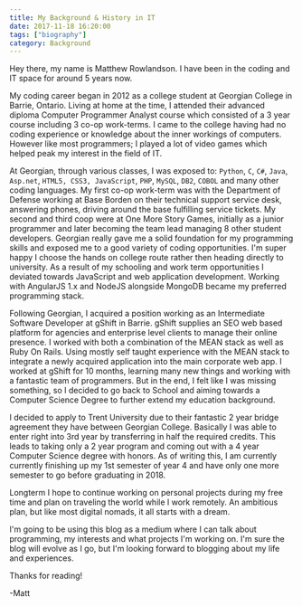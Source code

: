 ```yaml
---
title: My Background & History in IT
date: 2017-11-18 16:20:00
tags: ["biography"]
category: Background
---
```


Hey there, my name is Matthew Rowlandson. I have been in the coding and IT space for around 5 years now.

My coding career began in 2012 as a college student at Georgian College in Barrie, Ontario. Living at home at the time, I attended their advanced diploma Computer Programmer Analyst course which consisted of a 3 year course including 3 co-op work-terms. I came to the college having had no coding experience or knowledge about the inner workings of computers. However like most programmers; I played a lot of video games which helped peak my interest in the field of IT.

At Georgian, through various classes, I was exposed to: `Python`, `C`, `C#`, `Java`, `Asp.net`, `HTML5, CSS3, JavaScript`, `PHP`, `MySQL`, `DB2`, `COBOL` and many other coding languages. My first co-op work-term was with the Department of Defense working at Base Borden on their technical support service desk, answering phones, driving around the base fulfilling service tickets. My second and third coop were at One More Story Games, initially as a junior programmer and later becoming the team lead managing 8 other student developers. Georgian really gave me a solid foundation for my programming skills and exposed me to a good variety of coding opportunities. I'm super happy I choose the hands on college route rather then heading directly to university. As a result of my schooling and work term opportunities I deviated towards JavaScript and web application development. Working with AngularJS 1.x and NodeJS alongside MongoDB became my preferred programming stack.

Following Georgian, I acquired a position working as an Intermediate Software Developer at gShift in Barrie. gShift supplies an SEO web based platform for agencies and enterprise level clients to manage their online presence. I worked with both a combination of the MEAN stack as well as Ruby On Rails. Using mostly self taught experience with the MEAN stack to integrate a newly acquired application into the main corporate web app. I worked at gShift for 10 months, learning many new things and working with a fantastic team of programmers. But in the end, I felt like I was missing something, so I decided to go back to School and aiming towards a Computer Science Degree to further extend my education background.

I decided to apply to Trent University due to their fantastic 2 year bridge agreement they have between Georgian College. Basically I was able to enter right into 3rd year  by transferring in half the required credits. This leads to taking only a 2 year program and coming out with a 4 year Computer Science degree with honors. As of writing this, I am currently currently finishing up my 1st semester of year 4 and have only one more semester to go before graduating in 2018.

Longterm I hope to continue working on personal projects during my free time and plan on traveling the world while I work remotely. An ambitious plan, but like most digital nomads, it all starts with a dream.

I'm going to be using this blog as a medium where I can talk about programming, my interests and what projects I'm working on. I'm sure the blog will evolve as I go, but I'm looking forward to blogging about my life and experiences.

Thanks for reading!

-Matt